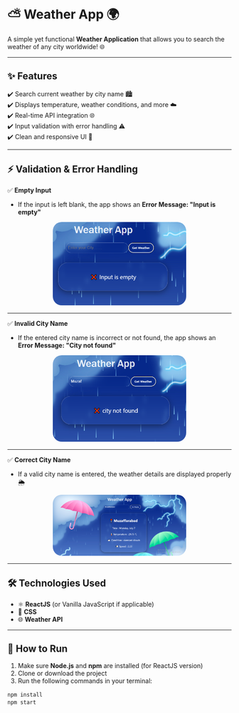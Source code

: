 # ⛅ Weather App 🌍

A simple yet functional **Weather Application** that allows you to search the weather of any city worldwide! 🌐

---

## ✨ Features

✔️ Search current weather by city name 🏙️  
✔️ Displays temperature, weather conditions, and more ☁️  
✔️ Real-time API integration 🌐  
✔️ Input validation with error handling ⚠️  
✔️ Clean and responsive UI 🎨  

---

## ⚡ Validation & Error Handling

✅ **Empty Input**  
- If the input is left blank, the app shows an **Error Message: "Input is empty"**  

<p align="center">
  <img src="./Weather2.png" alt="Input Empty" style="border-radius: 20px;width: 300px"/>
</p>

---

✅ **Invalid City Name**  
- If the entered city name is incorrect or not found, the app shows an **Error Message: "City not found"**  

<p align="center">
  <img src="./Weather3.png" alt="City Not Found" style="border-radius: 20px;width:300px"/>
</p>

---

✅ **Correct City Name**  
- If a valid city name is entered, the weather details are displayed properly 🌦️  

<p align="center">
  <img src="./Weather1.png" alt="Weather Found" style="border-radius:20px;width:300px"/>
</p>

---

## 🛠️ Technologies Used

- ⚛️ **ReactJS** (or Vanilla JavaScript if applicable)  
- 🎨 **CSS**  
- 🌐 **Weather API**  

---

## 🚀 How to Run

1. Make sure **Node.js** and **npm** are installed (for ReactJS version)  
2. Clone or download the project  
3. Run the following commands in your terminal:  

```bash
npm install  
npm start  

